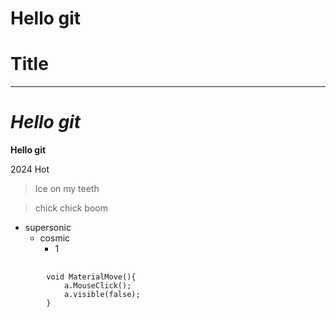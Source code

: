 # Hello git 
Title
===
---
# *Hello git*
 **Hello git**

2024 Hot
> Ice on my teeth

> chick chick boom

* supersonic
  * cosmic
    * 1

<pre>
    <code>
        void MaterialMove(){
            a.MouseClick();
            a.visible(false);
        }
    </code>
</pre>